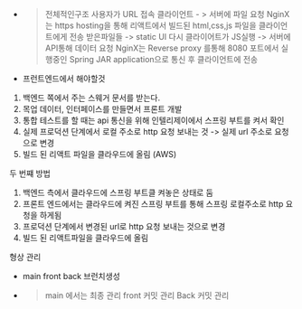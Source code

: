 
- > 전체적인구조
  > 사용자가 URL 접속
  > 클라이언트 - > 서버에 파일 요청
  > NginX는 https hosting을 통해 리액트에서 빌드된 html,css,js 파일을 클라이언트에게 전송
  > 받은파일들  -> static UI
  > 다시 클라이어트가 JS실행 -> 서버에 API통해 데이터 요청
  > NginX는 Reverse proxy 를통해 8080 포트에서 실행중인 Spring JAR application으로 통신 후 클라이언트에 전송


- 프런트엔드에서 해야할것
1. 백엔드 쪽에서 주는 스웨거 문서를 받는다.
2. 목업 데이터, 인터페이스를 만들면서 프론트 개발
3. 통합 테스트를 할 때는 api 통신을 위해 인텔리제이에서 스프링 부트를 켜서 확인
4. 실제 프로덕션 단계에서 로컬 주소로 http 요청 보내는 것 -> 실제 url 주소로 요청으로 변경
5. 빌드 된 리액트 파일을 클라우드에 올림 (AWS)


두 번쨰 방법
1. 백엔드 측에서 클라우드에 스프링 부트클 켜놓은 상태로 둠
2. 프론트 엔드에서는 클라우드에 켜진 스프링 부트를 통해 스프링 로컬주소로 http 요청을 하게됨
3. 프로덕션 단계에서 변경된 url로 http 요청 보내는 것으로 변경
4. 빌드 된 리액트파일을 클라우드에 올림

형상 관리
- main front back 브런치생성
- > main 에서는 최종 관리
  > front 커밋 관리
  > Back 커밋 관리

